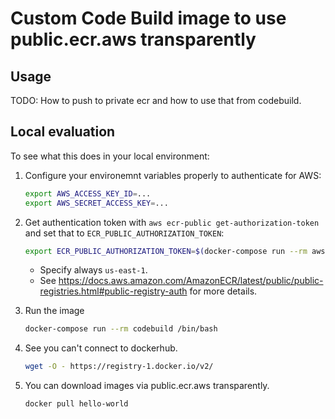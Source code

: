 # Custom Code Build image to use public.ecr.aws transparently

## Usage

TODO: How to push to private ecr and how to use that from codebuild.

## Local evaluation

To see what this does in your local environment:

1. Configure your environemnt variables properly to authenticate for AWS:

    ```sh
    export AWS_ACCESS_KEY_ID=...
    export AWS_SECRET_ACCESS_KEY=...
    ```

2. Get authentication token with `aws ecr-public get-authorization-token` and set that to `ECR_PUBLIC_AUTHORIZATION_TOKEN`:

    ```sh
    export ECR_PUBLIC_AUTHORIZATION_TOKEN=$(docker-compose run --rm aws ecr-public get-authorization-token --region us-east-1 --output=text --query authorizationData.authorizationToken)
    ```

    * Specify always `us-east-1`.
    * See https://docs.aws.amazon.com/AmazonECR/latest/public/public-registries.html#public-registry-auth for more details.

3. Run the image

    ```sh
    docker-compose run --rm codebuild /bin/bash
    ```

4. See you can't connect to dockerhub.

    ```sh
    wget -O - https://registry-1.docker.io/v2/
    ```

5. You can download images via public.ecr.aws transparently.

    ```sh
    docker pull hello-world
    ```
